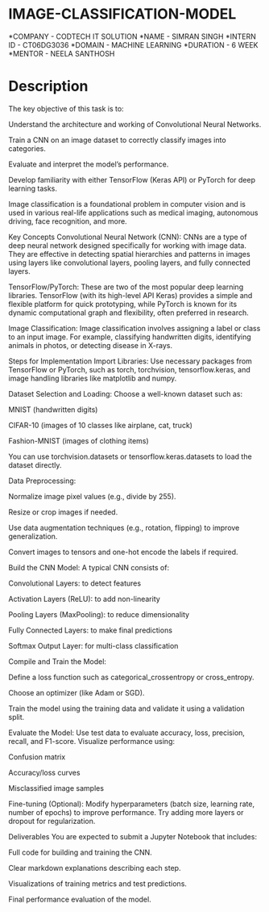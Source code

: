 # IMAGE-CLASSIFICATION-MODEL
*COMPANY - CODTECH IT SOLUTION
*NAME - SIMRAN SINGH
*INTERN ID - CT06DG3036
*DOMAIN - MACHINE LEARNING
*DURATION - 6 WEEK
*MENTOR - NEELA SANTHOSH
# Description
The key objective of this task is to:

Understand the architecture and working of Convolutional Neural Networks.

Train a CNN on an image dataset to correctly classify images into categories.

Evaluate and interpret the model’s performance.

Develop familiarity with either TensorFlow (Keras API) or PyTorch for deep learning tasks.

Image classification is a foundational problem in computer vision and is used in various real-life applications such as medical imaging, autonomous driving, face recognition, and more.

Key Concepts
Convolutional Neural Network (CNN):
CNNs are a type of deep neural network designed specifically for working with image data. They are effective in detecting spatial hierarchies and patterns in images using layers like convolutional layers, pooling layers, and fully connected layers.

TensorFlow/PyTorch:
These are two of the most popular deep learning libraries. TensorFlow (with its high-level API Keras) provides a simple and flexible platform for quick prototyping, while PyTorch is known for its dynamic computational graph and flexibility, often preferred in research.

Image Classification:
Image classification involves assigning a label or class to an input image. For example, classifying handwritten digits, identifying animals in photos, or detecting disease in X-rays.

Steps for Implementation
Import Libraries:
Use necessary packages from TensorFlow or PyTorch, such as torch, torchvision, tensorflow.keras, and image handling libraries like matplotlib and numpy.

Dataset Selection and Loading:
Choose a well-known dataset such as:

MNIST (handwritten digits)

CIFAR-10 (images of 10 classes like airplane, cat, truck)

Fashion-MNIST (images of clothing items)

You can use torchvision.datasets or tensorflow.keras.datasets to load the dataset directly.

Data Preprocessing:

Normalize image pixel values (e.g., divide by 255).

Resize or crop images if needed.

Use data augmentation techniques (e.g., rotation, flipping) to improve generalization.

Convert images to tensors and one-hot encode the labels if required.

Build the CNN Model:
A typical CNN consists of:

Convolutional Layers: to detect features

Activation Layers (ReLU): to add non-linearity

Pooling Layers (MaxPooling): to reduce dimensionality

Fully Connected Layers: to make final predictions

Softmax Output Layer: for multi-class classification

Compile and Train the Model:

Define a loss function such as categorical_crossentropy or cross_entropy.

Choose an optimizer (like Adam or SGD).

Train the model using the training data and validate it using a validation split.

Evaluate the Model:
Use test data to evaluate accuracy, loss, precision, recall, and F1-score. Visualize performance using:

Confusion matrix

Accuracy/loss curves

Misclassified image samples

Fine-tuning (Optional):
Modify hyperparameters (batch size, learning rate, number of epochs) to improve performance. Try adding more layers or dropout for regularization.

Deliverables
You are expected to submit a Jupyter Notebook that includes:

Full code for building and training the CNN.

Clear markdown explanations describing each step.

Visualizations of training metrics and test predictions.

Final performance evaluation of the model.
